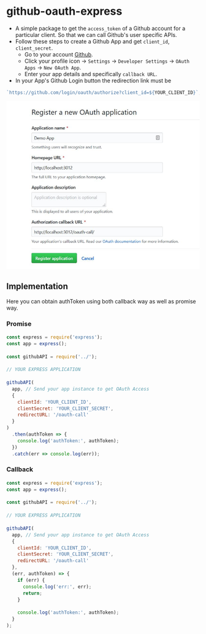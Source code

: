 # github-oauth-express

- A simple package to get the `access_token` of a Github account for a particular client. So that we can call Github's user specific APIs.
- Follow these steps to create a Github App and get `client_id`, `client_secret`.
  - Go to your account [Github](https://github.com).
  - Click your profile icon -> `Settings` -> `Developer Settings` -> `OAuth Apps` -> `New OAuth App`.
  - Enter your app details and specifically `callback URL`.
- In your App's Github Login button the redirection link must be

```js
`https://github.com/login/oauth/authorize?client_id=${YOUR_CLIENT_ID}`;
```

![](./images/OAuth-github.JPG)

## Implementation

Here you can obtain authToken using both callback way as well as promise way.

### Promise

```js
const express = require('express');
const app = express();

const githubAPI = require('../');

// YOUR EXPRESS APPLICATION

githubAPI(
  app, // Send your app instance to get OAuth Access
  {
    clientId: 'YOUR_CLIENT_ID',
    clientSecret: 'YOUR_CLIENT_SECRET',
    redirectURL: '/oauth-call'
  }
)
  .then(authToken => {
    console.log('authToken:', authToken);
  })
  .catch(err => console.log(err));
```

### Callback

```js
const express = require('express');
const app = express();

const githubAPI = require('../');

// YOUR EXPRESS APPLICATION

githubAPI(
  app, // Send your app instance to get OAuth Access
  {
    clientId: 'YOUR_CLIENT_ID',
    clientSecret: 'YOUR_CLIENT_SECRET',
    redirectURL: '/oauth-call'
  },
  (err, authToken) => {
    if (err) {
      console.log('err:', err);
      return;
    }

    console.log('authToken:', authToken);
  }
);
```
